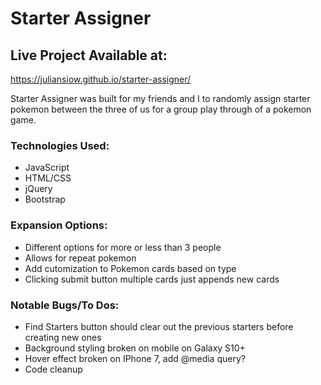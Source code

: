 # Starter Assigner

## Live Project Available at:
https://juliansiow.github.io/starter-assigner/

Starter Assigner was built for my friends and I to randomly assign starter pokemon between the three of us for a group play through of a pokemon game.  

### Technologies Used: 

* JavaScript
* HTML/CSS
* jQuery
* Bootstrap

### Expansion Options:

* Different options for more or less than 3 people
* Allows for repeat pokemon
* Add cutomization to Pokemon cards based on type 
* Clicking submit button multiple cards just appends new cards

### Notable Bugs/To Dos:

* Find Starters button should clear out the previous starters before creating new ones
* Background styling broken on mobile on Galaxy S10+
* Hover effect broken on IPhone 7, add @media query?
* Code cleanup